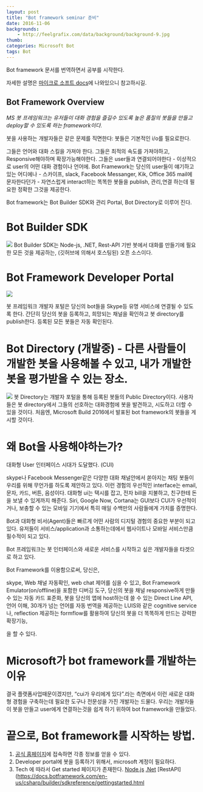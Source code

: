 ```yaml
---
layout: post
title: "Bot framework seminar 준비"
date: 2016-11-06
backgrounds:
    - http://feelgrafix.com/data/background/background-9.jpg
thumb:
categories: Microsoft Bot
tags: Bot
---
```


Bot framework 문서를 번역하면서 공부를 시작한다.

자세한 설명은
[마이크로 소프트 docs](https://docs.botframework.com)에 나와있으니 참고하시길.

## Bot Framework Overview

*MS 봇 프레임워크는 유저들이 대화 경험을 즐길수 있도록 높은 품질의 봇들을 만들고 deploy할 수 있도록 하는 framework이다.*

봇을 사용하는 개발자들은 같은 문제를 직면한다: 봇들은 기본적인 i/o를 필요로한다.

그들은 언어와 대화 스킬을 가져야 한다. 그들은 최적의 속도를 가져야하고, Responsive해야하며 확장가능해야한다. 그들은 user들과 연결되어야한다 - 이상적으로 user의 어떤 대화 경험이나 언어에. Bot Framework는 당신의 user들이 얘기하고 있는 어디에나 - 스카이프, slack, Facebook Messanger, Kik, Office 365 mail에 문자한다던가 - 자연스럽게 interact하는 똑똑한 봇들을 publish, 관리,연결 하는데 필요한 정확한 그것을 제공한다.

Bot framework는 Bot Builder SDK와 관리 Portal, Bot Directory로 이루어 진다.

# Bot Builder SDK
![](https://docs.botframework.com/en-us/images/faq-overview/bot_builder_sdk_july.png)
Bot Builder SDK는 Node-js, .NET, Rest-API 기반 봇에서 대화를 만들기에 필요한 모든 것을 제공하는, (깃허브에 의해서 호스팅된) 오픈 소스이다.

# Bot Framework Developer Portal
![](https://docs.botframework.com/en-us/images/faq-overview/developer_portal_july.png)

봇 프레임워크 개발자 포털은 당신의 bot들을 Skype등 유명 서비스에 연결될 수 있도록 한다. 간단히 당신의 봇을 등록하고, 희망되는 채널을 확인하고 봇 directory를 publish한다. 등록된 모든 봇들은 자동 확인된다.

# Bot Directory (개발중) - 다른 사람들이 개발한 봇을 사용해볼 수 있고, 내가 개발한 봇을 평가받을 수 있는 장소.
![](https://docs.botframework.com/en-us/images/faq-overview/bot_directory_july.png)
봇 Directory는 개발자 포털을 통해 등록된 봇들의 Public Directory이다. 사용자들은 봇 directory에서 그들의 선호하는 대화경험에 봇을 발견하고, 시도하고 더할 수 있을 것이다. 처음엔, Microsoft Build 2016에서 발표된 bot framework의 봇들을 게시할 것이다.


# 왜 Bot을 사용해야하는가?

대화형 User 인터페이스 시대가 도달했다. (CUI)

skype나 Facebook Messenger같은 다양한 대화 채널안에서 쏟아지는 채팅 봇들이 우리를 위해 무언가를 하도록 제안하고 있다. 이런 경험의 우선적인 interface는 email, 문자, 카드, 버튼, 음성이다. 대화형 ui는 택시를 잡고, 전자 bill을 지불하고, 친구한테 돈을 보낼 수 있게까지 해준다. Siri, Google Now, Cortana는 GUI보다 CUI가 우선적이거나, 보충할 수 있는 모바일 기기에서 특히 매일 수백만의 사람들에게 가치를 증명한다.

Bot과 대화형 비서(Agent)들은 빠르게 어떤 사람의 디지털 경험의 중요한 부분이 되고 있다. 유저들이 서비스/application과 소통하는데에서 웹사이트나 모바일 서비스만큼 필수적이 되고 있다.

Bot 프레임워크는 봇 인터페이스와 새로운 서비스를 시작하고 싶은 개발자들을 타겟으로 하고 있다.

Bot Framework를 이용함으로써, 당신은,

skype, Web 채널 자동확인,
web chat 제어를 심을 수 있고,
Bot Framework Emulator(on/offline)을 포함한 디버깅 도구,
당신의 봇을 채널 responsive하게 만들 수 있는 자동 카드 표준화,
봇을 당신의 앱에 host하는데 쓸 수 있는 Direct Line API,
언어 이해, 30개가 넘는 언어를 자동 번역을 제공하는 LUIS와 같은 cognitive service나, reflection 제공하는 formflow를 활용하여 당신의 봇을 더 똑똑하게 만드는 강력한 확장기능,

을 할 수 있다.

# Microsoft가 bot framework를 개발하는 이유

결국 플랫폼사업때문이겠지만,
“cui가 우리에게 있다”.라는 측면에서 이런 새로운 대화형 경험을 구축하는데 필요한 도구나 전문성을 가진 개발자는 드물다. 우리는 개발자들이 봇을 만들고 user에게 연결하는것을 쉽게 하기 위하여 bot framework을 만들었다.

# 끝으로, Bot framework를 시작하는 방법.

1. [공식 홈페이지](https://dev.botframework.com/)에 접속하면 각종 정보를 얻을 수 있다.
2. Developer portal에 봇을 등록하기 위해서, microsoft 계정이 필요하다.
3. Tech 에 따라서 Get started 페이지가 존재한다.
[Node.js](https://docs.botframework.com/en-us/node/builder/overview/)
[.Net](https://docs.botframework.com/en-us/csharp/builder/sdkreference/)
[RestAPI](https://docs.botframework.com/en-us/csharp/builder/sdkreference/gettingstarted.html
